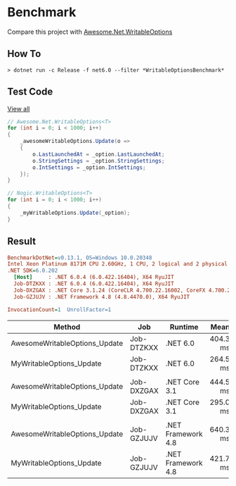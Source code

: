 # Benchmark

Compare this project with [Awesome.Net.WritableOptions](https://www.nuget.org/packages/Awesome.Net.WritableOptions)

## How To

```console
> dotnet run -c Release -f net6.0 --filter *WritableOptionsBenchmark*
```

## Test Code

[View all](./WritableOptionsBenchmark.cs)

```cs
// Awesome.Net.WritableOptions<T>
for (int i = 0; i < 1000; i++)
{
    _awesomeWritableOptions.Update(o =>
    {
        o.LastLaunchedAt = _option.LastLaunchedAt;
        o.StringSettings = _option.StringSettings;
        o.IntSettings = _option.IntSettings;
    });
}

// Nogic.WritableOptions<T>
for (int i = 0; i < 1000; i++)
{
    _myWritableOptions.Update(_option);
}
```

## Result

``` ini
BenchmarkDotNet=v0.13.1, OS=Windows 10.0.20348
Intel Xeon Platinum 8171M CPU 2.60GHz, 1 CPU, 2 logical and 2 physical cores
.NET SDK=6.0.202
  [Host]     : .NET 6.0.4 (6.0.422.16404), X64 RyuJIT
  Job-DTZKXX : .NET 6.0.4 (6.0.422.16404), X64 RyuJIT
  Job-DXZGAX : .NET Core 3.1.24 (CoreCLR 4.700.22.16002, CoreFX 4.700.22.17909), X64 RyuJIT
  Job-GZJUJV : .NET Framework 4.8 (4.8.4470.0), X64 RyuJIT

InvocationCount=1  UnrollFactor=1  
```

|                        Method |        Job |            Runtime |     Mean |   Error |  StdDev | Ratio |
|------------------------------ |----------- |------------------- |---------:|--------:|--------:|------:|
| AwesomeWritableOptions_Update | Job-DTZKXX |           .NET 6.0 | 404.3 ms | 6.94 ms | 5.79 ms |  1.00 |
|      MyWritableOptions_Update | Job-DTZKXX |           .NET 6.0 | 264.5 ms | 2.72 ms | 2.41 ms |  0.65 |
|                               |            |                    |          |         |         |       |
| AwesomeWritableOptions_Update | Job-DXZGAX |      .NET Core 3.1 | 444.5 ms | 6.88 ms | 6.10 ms |  1.00 |
|      MyWritableOptions_Update | Job-DXZGAX |      .NET Core 3.1 | 295.0 ms | 5.30 ms | 4.70 ms |  0.66 |
|                               |            |                    |          |         |         |       |
| AwesomeWritableOptions_Update | Job-GZJUJV | .NET Framework 4.8 | 640.3 ms | 7.18 ms | 6.72 ms |  1.00 |
|      MyWritableOptions_Update | Job-GZJUJV | .NET Framework 4.8 | 421.7 ms | 6.05 ms | 5.06 ms |  0.66 |

